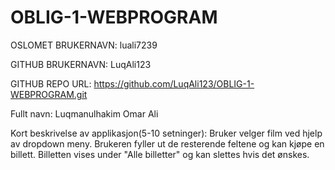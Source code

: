 # OBLIG-1-WEBPROGRAM

OSLOMET BRUKERNAVN: luali7239

GITHUB BRUKERNAVN: LuqAli123

GITHUB REPO URL: https://github.com/LuqAli123/OBLIG-1-WEBPROGRAM.git

Fullt navn: Luqmanulhakim Omar Ali

Kort beskrivelse av  applikasjon(5-10 setninger): Bruker velger film ved hjelp av dropdown meny. Brukeren fyller ut de resterende feltene og kan kjøpe en billett.
Billetten vises under "Alle billetter" og kan slettes  hvis det ønskes.
